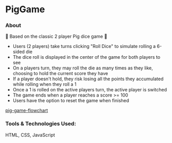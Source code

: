 # PigGame

<h3>About</h3>

<p>🐷 Based on the classic 2 player Pig dice game 🐷

- Users (2 players) take turns clicking "Roll Dice" to simulate rolling a 6-sided die 
- The dice roll is displayed in the center of the game for both players to see
- On a players turn, they may roll the die as many times as they like, choosing to hold the current score they have
- If a player doesn't hold, they risk losing all the points they accumulated while rolling when they roll a 1
- Once a 1 is rolled on the active players turn, the active player is switched 
- The game ends when a player reaches a score >= 100 
- Users have the option to reset the game when finished
</p>

[pig-game-flowchart](https://user-images.githubusercontent.com/39343886/224171054-feba3fee-8048-43bb-a7a3-9a17db795414.png)


<h3>Tools & Technologies Used:</h3>
HTML, CSS, JavaScript
